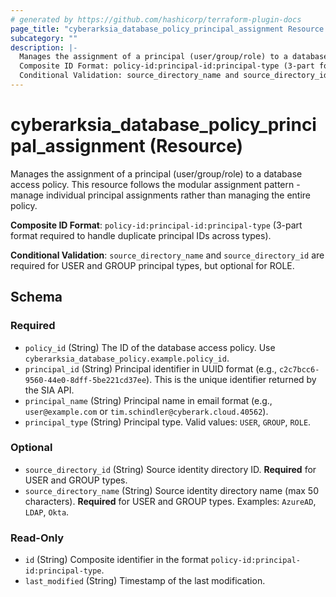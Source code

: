 ```yaml
---
# generated by https://github.com/hashicorp/terraform-plugin-docs
page_title: "cyberarksia_database_policy_principal_assignment Resource - cyberarksia"
subcategory: ""
description: |-
  Manages the assignment of a principal (user/group/role) to a database access policy. This resource follows the modular assignment pattern - manage individual principal assignments rather than managing the entire policy.
  Composite ID Format: policy-id:principal-id:principal-type (3-part format required to handle duplicate principal IDs across types).
  Conditional Validation: source_directory_name and source_directory_id are required for USER and GROUP principal types, but optional for ROLE.
---
```


# cyberarksia_database_policy_principal_assignment (Resource)

Manages the assignment of a principal (user/group/role) to a database access policy. This resource follows the modular assignment pattern - manage individual principal assignments rather than managing the entire policy.

**Composite ID Format**: `policy-id:principal-id:principal-type` (3-part format required to handle duplicate principal IDs across types).

**Conditional Validation**: `source_directory_name` and `source_directory_id` are required for USER and GROUP principal types, but optional for ROLE.



<!-- schema generated by tfplugindocs -->
## Schema

### Required

- `policy_id` (String) The ID of the database access policy. Use `cyberarksia_database_policy.example.policy_id`.
- `principal_id` (String) Principal identifier in UUID format (e.g., `c2c7bcc6-9560-44e0-8dff-5be221cd37ee`). This is the unique identifier returned by the SIA API.
- `principal_name` (String) Principal name in email format (e.g., `user@example.com` or `tim.schindler@cyberark.cloud.40562`).
- `principal_type` (String) Principal type. Valid values: `USER`, `GROUP`, `ROLE`.

### Optional

- `source_directory_id` (String) Source identity directory ID. **Required** for USER and GROUP types.
- `source_directory_name` (String) Source identity directory name (max 50 characters). **Required** for USER and GROUP types. Examples: `AzureAD`, `LDAP`, `Okta`.

### Read-Only

- `id` (String) Composite identifier in the format `policy-id:principal-id:principal-type`.
- `last_modified` (String) Timestamp of the last modification.
